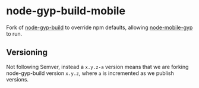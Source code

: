 # node-gyp-build-mobile

Fork of [node-gyp-build](https://github.com/prebuild/node-gyp-build) to override npm defaults, allowing [node-mobile-gyp](https://github.com/nodejs-mobile/nodejs-mobile-gyp) to run.

## Versioning

Not following Semver, instead a `x.y.z-a` version means that we are forking node-gyp-build version `x.y.z`, where `a` is incremented as we publish versions.
